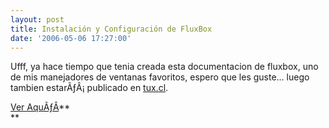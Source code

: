 ```yaml
---
layout: post
title: Instalación y Configuración de FluxBox
date: '2006-05-06 17:27:00'
---
```



Ufff, ya hace tiempo que tenia creada esta documentacion de fluxbox, uno de mis manejadores de ventanas favoritos, espero que les guste… luego tambien estarÃƒÂ¡ publicado en [tux.cl](http://www.tux.cl/).

[Ver AquÃƒÂ­](http://caralbornozc.googlepages.com/instalacionyconfiguraciondefluxbox)**  
**


